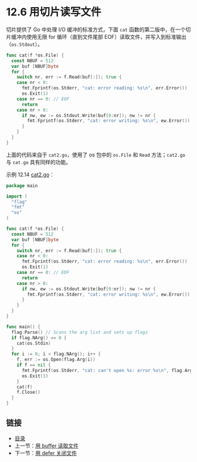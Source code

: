 # 12.6 用切片读写文件

切片提供了 Go 中处理 I/O 缓冲的标准方式，下面 `cat` 函数的第二版中，在一个切片缓冲内使用无限 for 循环（直到文件尾部 EOF）读取文件，并写入到标准输出（`os.Stdout`）。

```go
func cat(f *os.File) {
  const NBUF = 512
  var buf [NBUF]byte
  for {
    switch nr, err := f.Read(buf[:]); true {
    case nr < 0:
      fmt.Fprintf(os.Stderr, "cat: error reading: %s\n", err.Error())
      os.Exit(1)
    case nr == 0: // EOF
      return
    case nr > 0:
      if nw, ew := os.Stdout.Write(buf[0:nr]); nw != nr {
        fmt.Fprintf(os.Stderr, "cat: error writing: %s\n", ew.Error())
      }
    }
  }
}
```

上面的代码来自于 `cat2.go`，使用了 os 包中的 `os.File` 和 `Read` 方法；`cat2.go` 与 `cat.go` 具有同样的功能。

示例 12.14 [cat2.go](examples/chapter_12/cat2.go)：

```go
package main

import (
  "flag"
  "fmt"
  "os"
)

func cat(f *os.File) {
  const NBUF = 512
  var buf [NBUF]byte
  for {
    switch nr, err := f.Read(buf[:]); true {
    case nr < 0:
      fmt.Fprintf(os.Stderr, "cat: error reading: %s\n", err.Error())
      os.Exit(1)
    case nr == 0: // EOF
      return
    case nr > 0:
      if nw, ew := os.Stdout.Write(buf[0:nr]); nw != nr {
        fmt.Fprintf(os.Stderr, "cat: error writing: %s\n", ew.Error())
      }
    }
  }
}

func main() {
  flag.Parse() // Scans the arg list and sets up flags
  if flag.NArg() == 0 {
    cat(os.Stdin)
  }
  for i := 0; i < flag.NArg(); i++ {
    f, err := os.Open(flag.Arg(i))
    if f == nil {
      fmt.Fprintf(os.Stderr, "cat: can't open %s: error %s\n", flag.Arg(i), err)
      os.Exit(1)
    }
    cat(f)
    f.Close()
  }
}
```

## 链接

- [目录](directory.md)
- 上一节：[用 buffer 读取文件](12.5.md)
- 下一节：[用 defer 关闭文件](12.7.md)
